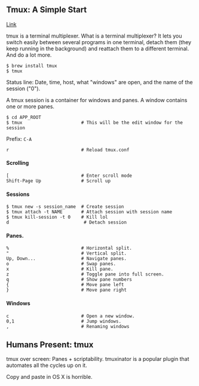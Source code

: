 ## Tmux: A Simple Start
[Link](http://www.sitepoint.com/tmux-a-simple-start/)

tmux is a terminal multiplexer. What is a terminal multiplexer? It lets you switch easily between several programs in one terminal, detach them (they keep running in the background) and reattach them to a different terminal. And do a lot more.

    $ brew install tmux
    $ tmux

Status line: Date, time, host, what "windows" are open, and the name of the session ("0").

A tmux session is a container for windows and panes. A window contains one or more panes.

    $ cd APP_ROOT
    $ tmux                      # This will be the edit window for the session

Prefix: `C-A`

    r                           # Reload tmux.conf

#### Scrolling
    
    [                           # Enter scroll mode
    Shift-Page Up               # Scroll up

#### Sessions

    $ tmux new -s session_name  # Create session    
    $ tmux attach -t NAME       # Attach session with session name
    $ tmux kill-session -t 0    # Kill lol
    d                            # Detach session

#### Panes. 

    %                           # Horizontal split.
    "                           # Vertical split.
    Up, Down...                 # Navigate panes.
    o                           # Swap panes.
    x                           # Kill pane.
    z                           # Toggle pane into full screen.
    q                           # Show pane numbers
    {                           # Move pane left
    }                           # Move pane right
    
#### Windows

    c                           # Open a new window.
    0,1                         # Jump windows.
    ,                           # Renaming windows



## Humans Present: tmux

tmux over screen: Panes + scriptability. tmuxinator is a popular plugin that automates all the cycles up on it.

Copy and paste in OS X is horrible.
